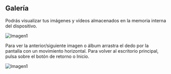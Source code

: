 ## Galería

Podrás visualizar tus imágenes y vídeos almacenados en la memoria interna del dispositivo.

![Imagen1](http://static.energysistem.com/images/manuals/39725/54ec60ef23f86.jpg) <br>

Para ver la anterior/siguiente imagen o álbum arrastra el dedo por la pantalla con un movimiento horizontal.
Para volver al escritorio principal, pulsa sobre el botón de retorno o Inicio.

![Imagen1](http://static.energysistem.com/images/manuals/42258/543d0162c79f8.jpg)

